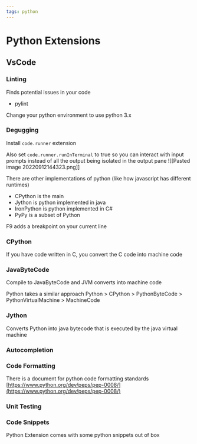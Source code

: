 ```yaml
---
tags: python
---
```

# Python Extensions

## VsCode

### Linting
Finds potential issues in your code
- pylint

Change your python environment to use python 3.x

### Degugging

Install `code.runner` extension

Also set `code.runner.runInTerminal` to true so you can interact with input prompts instead of all the output being isolated in the output pane
![[Pasted image 20220912144323.png]]

There are other implementations of python (like how javascript has different runtimes)
- CPython is the main
- Jython is python implemented in java
- IronPython is python implemented in C#
- PyPy is a subset of Python

F9 adds a breakpoint on your current line

### CPython
If you have code written in C, you convert the C code into machine code

### JavaByteCode
Compile to JavaByteCode and JVM converts into machine code

Python takes a similar approach
Python > CPython > PythonByteCode > PythonVirtualMachine > MachineCode

### Jython
Converts Python into java bytecode that is executed by the java virtual machine

### Autocompletion

### Code Formatting
There is a document for python code formatting standards
[https://www.python.org/dev/peps/pep-0008/](https://www.python.org/dev/peps/pep-0008/)

### Unit Testing

### Code Snippets

Python Extension comes with some python snippets out of box
